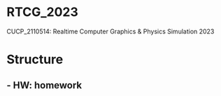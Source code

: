 # RTCG_2023
CUCP_2110514: Realtime Computer Graphics &amp; Physics Simulation 2023

# Structure
## - HW: homework

